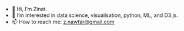 - 👋 Hi, I’m Zinat.
- 👀 I’m interested in data science, visualisation, python, ML, and D3.js. 
- 📫 How to reach me: z.nawfar@gmail.com

<!---
znawfar/znawfar is a ✨ special ✨ repository because its `README.md` (this file) appears on your GitHub profile.
You can click the Preview link to take a look at your changes.
--->
